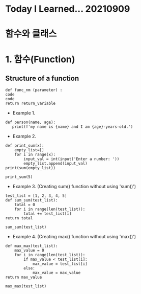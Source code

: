 # Today I Learned... 20210909

# 함수와 클래스

# 1. 함수(Function)

## Structure of a function
```
def func_nm (parameter) :
code
code
return return_variable
```
- Example 1.
```
def person(name, age):
   print(f'my name is {name} and I am {age}-years-old.')
```
- Example 2.
```
def print_sum(x):
    empty_list=[]
    for i in range(x):
        input_val = int(input('Enter a number: '))
        empty_list.append(input_val)
print(sum(empty_list))
```
```
print_sum(5)
```
- Example 3. (Creating sum() function without using 'sum()')
```
test_list = [1, 2, 3, 4, 5]
def sum_sum(test_list):
    total = 0
    for i in range(len(test_list)):
        total += test_list[i]
return total

sum_sum(test_list)
```
   
- Example 4. (Creating max() function without using 'max()')
```
def max_max(test_list):
    max_value = 0
    for i in range(len(test_list)):
        if max_value < test_list[i]:
            max_value = test_list[i]
        else:
            max_value = max_value
return max_value

max_max(test_list)
```

